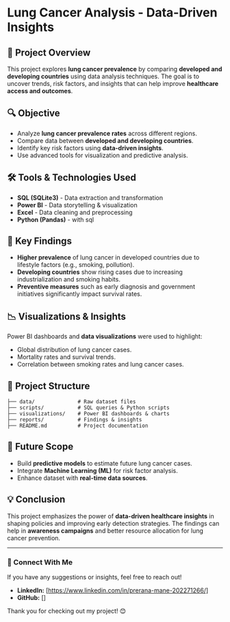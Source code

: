 # Lung Cancer Analysis - Data-Driven Insights

## 📌 Project Overview
This project explores **lung cancer prevalence** by comparing **developed and developing countries** using data analysis techniques. The goal is to uncover trends, risk factors, and insights that can help improve **healthcare access and outcomes**.

## 🔍 Objective
- Analyze **lung cancer prevalence rates** across different regions.
- Compare data between **developed and developing countries**.
- Identify key risk factors using **data-driven insights**.
- Use advanced tools for visualization and predictive analysis.

## 🛠 Tools & Technologies Used
- **SQL (SQLite3)** - Data extraction and transformation
- **Power BI** - Data storytelling & visualization
- **Excel** - Data cleaning and preprocessing
- **Python (Pandas)** - with sql

## 📌 Key Findings
- **Higher prevalence** of lung cancer in developed countries due to lifestyle factors (e.g., smoking, pollution).
- **Developing countries** show rising cases due to increasing industrialization and smoking habits.
- **Preventive measures** such as early diagnosis and government initiatives significantly impact survival rates.

## 📉 Visualizations & Insights
Power BI dashboards and **data visualizations** were used to highlight:
- Global distribution of lung cancer cases.
- Mortality rates and survival trends.
- Correlation between smoking rates and lung cancer cases.

## 📂 Project Structure
```
├── data/              # Raw dataset files
├── scripts/           # SQL queries & Python scripts
├── visualizations/    # Power BI dashboards & charts
├── reports/           # Findings & insights
├── README.md          # Project documentation
```

## 🚀 Future Scope
- Build **predictive models** to estimate future lung cancer cases.
- Integrate **Machine Learning (ML)** for risk factor analysis.
- Enhance dataset with **real-time data sources**.

## 💡 Conclusion
This project emphasizes the power of **data-driven healthcare insights** in shaping policies and improving early detection strategies. The findings can help in **awareness campaigns** and better resource allocation for lung cancer prevention.

---

### 📢 Connect With Me
If you have any suggestions or insights, feel free to reach out!
- **LinkedIn:** [https://www.linkedin.com/in/prerana-mane-202271266/]
- **GitHub:** []

Thank you for checking out my project! 😊


